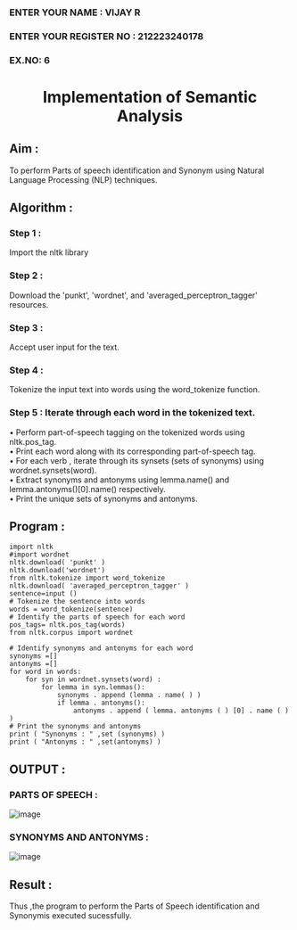 <H3>ENTER YOUR NAME : VIJAY R</H3>
<H3>ENTER YOUR REGISTER NO : 212223240178</H3>
<H3>EX.NO: 6</H3>

<H1 ALIGN =CENTER>Implementation of Semantic Analysis</H1>

## Aim :

To perform Parts of speech identification and Synonym using Natural Language Processing (NLP) techniques.
 
## Algorithm :

### Step 1 :

Import the nltk library

### Step 2 :

Download the 'punkt', 'wordnet', and 'averaged_perceptron_tagger' resources.

### Step 3 :

Accept user input for the text.

### Step 4 :

Tokenize the input text into words using the word_tokenize function.

### Step 5 : Iterate through each word in the tokenized text.<br>
•	Perform part-of-speech tagging on the tokenized words using nltk.pos_tag.<br>
•	Print each word along with its corresponding part-of-speech tag.<br>
•	For each verb , iterate through its synsets (sets of synonyms) using wordnet.synsets(word).<br>
•	Extract synonyms and antonyms using lemma.name() and lemma.antonyms()[0].name() respectively.<br>
•	Print the unique sets of synonyms and antonyms.

## Program :

```
import nltk
#import wordnet
nltk.download( 'punkt' )
nltk.download('wordnet')
from nltk.tokenize import word_tokenize
nltk.download( 'averaged_perceptron_tagger' )
sentence=input ()
# Tokenize the sentence into words
words = word_tokenize(sentence)
# Identify the parts of speech for each word
pos_tags= nltk.pos_tag(words)
from nltk.corpus import wordnet

# Identify synonyms and antonyms for each word
synonyms =[]
antonyms =[]
for word in words:
	for syn in wordnet.synsets(word) :
		for lemma in syn.lemmas():
			synonyms . append (lemma . name( ) )
			if lemma . antonyms():
				antonyms . append ( lemma. antonyms ( ) [0] . name ( ) )
# Print the synonyms and antonyms
print ( "Synonyms : " ,set (synonyms) )
print ( "Antonyms : " ,set(antonyms) )

```

## OUTPUT :

### PARTS OF SPEECH :

![image](https://github.com/user-attachments/assets/41216163-157c-4059-a32b-dc2367fa70bd)

### SYNONYMS AND ANTONYMS :

![image](https://github.com/user-attachments/assets/aa471c25-f7a1-4833-be9a-d2e177af622b)

## Result :

Thus ,the program to perform the Parts of Speech identification and Synonymis executed sucessfully.
